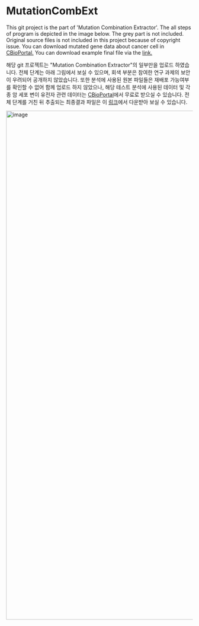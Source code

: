 # MutationCombExt

This git project is the part of 'Mutation Combination Extractor'. The all steps of program is depicted in the image below. The grey part is not included.
Original source files is not included in this project because of copyright issue. You can download mutated gene data about cancer cell in <a href ="https://www.cbioportal.org"> CBioPortal.</a>
You can download example final file via the <a href = "https://github.com/frances-son/MutationCombExt/blob/master/results/final_file_example.xlsx">link.</a>

해당 git 프로젝트는 "Mutation Combination Extractor"의 일부만을 업로드 하였습니다. 전체 단계는 아래 그림에서 보실 수 있으며, 회색 부분은 참여한 연구 과제의 보안이 우려되어 공개하지 않았습니다.
또한 분석에 사용된 원본 파일들은 재배포 가능여부를 확인할 수 없어 함께 업로드 하지 않았으나, 해당 테스트 분석에 사용된 데이터 및 각종 암 세포 변이 유전자 관련 데이터는 <a href ="https://www.cbioportal.org">CBioPortal</a>에서 무료로 받으실 수 있습니다.
전체 단계를 거친 뒤 추출되는 최종결과 파일은 이 <a href = "https://github.com/frances-son/MutationCombExt/blob/master/results/final_file_example.xlsx">링크</a>에서 다운받아 보실 수 있습니다.

<img width="1371" alt="image" src="https://user-images.githubusercontent.com/20037761/132238701-c90bb1b0-fb81-4940-a4d6-9c5e408df442.png">
